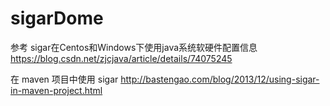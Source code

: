 # sigarDome

参考
sigar在Centos和Windows下使用java系统软硬件配置信息
https://blog.csdn.net/zjcjava/article/details/74075245

在 maven 项目中使用 sigar
http://bastengao.com/blog/2013/12/using-sigar-in-maven-project.html

